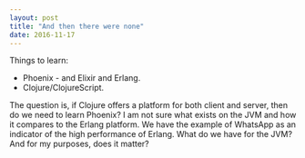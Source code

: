 ```yaml
---
layout: post
title: "And then there were none"
date: 2016-11-17
---
```


Things to learn:
* Phoenix - and Elixir and Erlang.
* Clojure/ClojureScript. 

The question is, if Clojure offers a platform for both client and server, then do we need to learn Phoenix? I am not sure what exists on the JVM and how it compares to the Erlang platform. 
We have the example of WhatsApp as an indicator of the high performance of Erlang. What do we have for the JVM? And for my purposes, does it matter?


